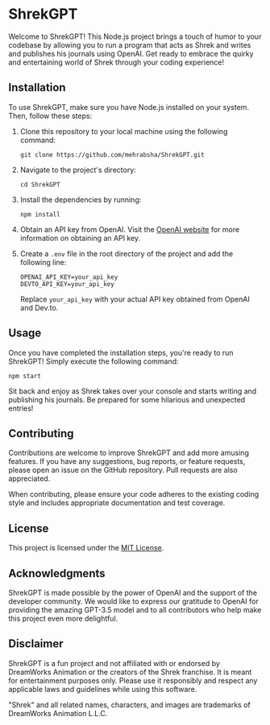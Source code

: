 # ShrekGPT

Welcome to ShrekGPT! This Node.js project brings a touch of humor to your codebase by allowing you to run a program that acts as Shrek and writes and publishes his journals using OpenAI. Get ready to embrace the quirky and entertaining world of Shrek through your coding experience!

## Installation

To use ShrekGPT, make sure you have Node.js installed on your system. Then, follow these steps:

1. Clone this repository to your local machine using the following command:

   ```
   git clone https://github.com/mehrabsha/ShrekGPT.git
   ```

2. Navigate to the project's directory:

   ```
   cd ShrekGPT
   ```

3. Install the dependencies by running:

   ```
   npm install
   ```

4. Obtain an API key from OpenAI. Visit the [OpenAI website](https://openai.com) for more information on obtaining an API key.

5. Create a `.env` file in the root directory of the project and add the following line:

   ```
   OPENAI_API_KEY=your_api_key
   DEVTO_API_KEY=your_api_key
   ```

   Replace `your_api_key` with your actual API key obtained from OpenAI and Dev.to.

## Usage

Once you have completed the installation steps, you're ready to run ShrekGPT! Simply execute the following command:

```
npm start
```

Sit back and enjoy as Shrek takes over your console and starts writing and publishing his journals. Be prepared for some hilarious and unexpected entries!

## Contributing

Contributions are welcome to improve ShrekGPT and add more amusing features. If you have any suggestions, bug reports, or feature requests, please open an issue on the GitHub repository. Pull requests are also appreciated.

When contributing, please ensure your code adheres to the existing coding style and includes appropriate documentation and test coverage.

## License

This project is licensed under the [MIT License](LICENSE).

## Acknowledgments

ShrekGPT is made possible by the power of OpenAI and the support of the developer community. We would like to express our gratitude to OpenAI for providing the amazing GPT-3.5 model and to all contributors who help make this project even more delightful.

## Disclaimer

ShrekGPT is a fun project and not affiliated with or endorsed by DreamWorks Animation or the creators of the Shrek franchise. It is meant for entertainment purposes only. Please use it responsibly and respect any applicable laws and guidelines while using this software.

"Shrek" and all related names, characters, and images are trademarks of DreamWorks Animation L.L.C.
